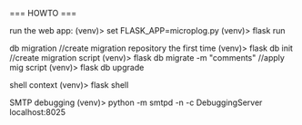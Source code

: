 === HOWTO ===

run the web app:
    (venv)> set FLASK_APP=microplog.py
    (venv)> flask run

db migration
    //create migration repository the first time
    (venv)> flask db init
    //create migration script
    (venv)> flask db migrate -m "comments"
    //apply mig script
    (venv)> flask db upgrade

shell context
    (venv)> flask shell

SMTP debugging
    (venv)> python -m smtpd -n -c DebuggingServer localhost:8025    